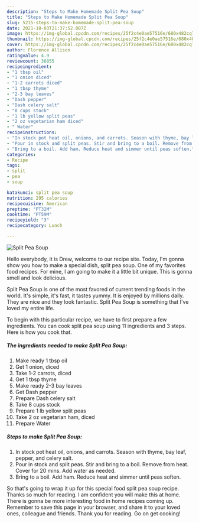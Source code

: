 ```yaml
---
description: "Steps to Make Homemade Split Pea Soup"
title: "Steps to Make Homemade Split Pea Soup"
slug: 5215-steps-to-make-homemade-split-pea-soup
date: 2021-10-03T21:37:52.007Z
image: https://img-global.cpcdn.com/recipes/25f2c4e0ae57516e/680x482cq70/split-pea-soup-recipe-main-photo.jpg
thumbnail: https://img-global.cpcdn.com/recipes/25f2c4e0ae57516e/680x482cq70/split-pea-soup-recipe-main-photo.jpg
cover: https://img-global.cpcdn.com/recipes/25f2c4e0ae57516e/680x482cq70/split-pea-soup-recipe-main-photo.jpg
author: Florence Allison
ratingvalue: 4.9
reviewcount: 36855
recipeingredient:
- "1 tbsp oil"
- "1 onion diced"
- "1-2 carrots diced"
- "1 tbsp thyme"
- "2-3 bay leaves"
- "Dash pepper"
- "Dash celery salt"
- "8 cups stock"
- "1 lb yellow split peas"
- "2 oz vegetarian ham diced"
- " Water"
recipeinstructions:
- "In stock pot heat oil, onions, and carrots. Season with thyme, bay leaf, pepper, and celery salt."
- "Pour in stock and split peas. Stir and bring to a boil. Remove from heat. Cover for 20 mins. Add water as needed."
- "Bring to a boil. Add ham. Reduce heat and simmer until peas soften."
categories:
- Recipe
tags:
- split
- pea
- soup

katakunci: split pea soup 
nutrition: 295 calories
recipecuisine: American
preptime: "PT32M"
cooktime: "PT59M"
recipeyield: "3"
recipecategory: Lunch

---
```



![Split Pea Soup](https://img-global.cpcdn.com/recipes/25f2c4e0ae57516e/680x482cq70/split-pea-soup-recipe-main-photo.jpg)

Hello everybody, it is Drew, welcome to our recipe site. Today, I'm gonna show you how to make a special dish, split pea soup. One of my favorites food recipes. For mine, I am going to make it a little bit unique. This is gonna smell and look delicious.

Split Pea Soup is one of the most favored of current trending foods in the world. It's simple, it's fast, it tastes yummy. It is enjoyed by millions daily. They are nice and they look fantastic. Split Pea Soup is something that I've loved my entire life.




To begin with this particular recipe, we have to first prepare a few ingredients. You can cook split pea soup using 11 ingredients and 3 steps. Here is how you cook that.

<!--inarticleads1-->

##### The ingredients needed to make Split Pea Soup:

1. Make ready 1 tbsp oil
1. Get 1 onion, diced
1. Take 1-2 carrots, diced
1. Get 1 tbsp thyme
1. Make ready 2-3 bay leaves
1. Get Dash pepper
1. Prepare Dash celery salt
1. Take 8 cups stock
1. Prepare 1 lb yellow split peas
1. Take 2 oz vegetarian ham, diced
1. Prepare  Water




<!--inarticleads2-->

##### Steps to make Split Pea Soup:

1. In stock pot heat oil, onions, and carrots. Season with thyme, bay leaf, pepper, and celery salt.
1. Pour in stock and split peas. Stir and bring to a boil. Remove from heat. Cover for 20 mins. Add water as needed.
1. Bring to a boil. Add ham. Reduce heat and simmer until peas soften.




So that's going to wrap it up for this special food split pea soup recipe. Thanks so much for reading. I am confident you will make this at home. There is gonna be more interesting food in home recipes coming up. Remember to save this page in your browser, and share it to your loved ones, colleague and friends. Thank you for reading. Go on get cooking!
